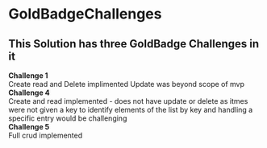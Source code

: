 # GoldBadgeChallenges <br />
## This Solution has three GoldBadge Challenges in it <br />
**Challenge 1** <br />
Create read and Delete implimented Update was beyond scope of mvp<br />
**Challenge 4**<br />
Create and read implemented - does not have update or delete as itmes were not given a key to identify elements of the list by key and handling a specific entry would be challenging<br />
**Challenge 5** <br />
Full crud implemented<br />
